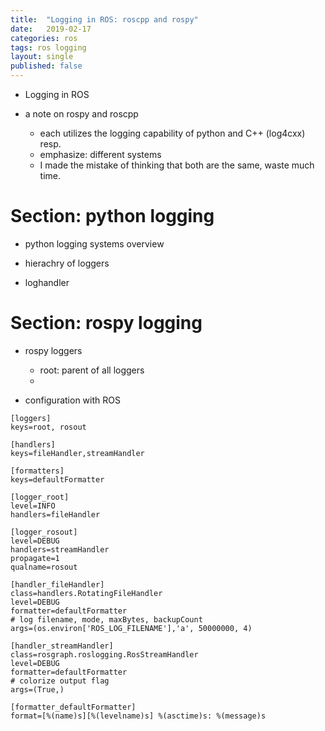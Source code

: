 ```yaml
---
title:  "Logging in ROS: roscpp and rospy"
date:   2019-02-17
categories: ros
tags: ros logging
layout: single
published: false
---
```


- Logging in ROS

- a note on rospy and roscpp
  - each utilizes the logging capability of python and C++ (log4cxx) resp.
  - emphasize: different systems
  - I made the mistake of thinking that both are the same, waste much time.
  
# Section: python logging

- python logging systems overview

- hierachry of loggers

- loghandler

# Section: rospy logging

- rospy loggers 

  - root: parent of all loggers
  - 

- configuration with ROS

  <env name="ROS_PYTHON_LOG_CONFIG_FILE" value="$(find assembly_demo)/python_logging.conf"/>
  
```
[loggers]
keys=root, rosout

[handlers]
keys=fileHandler,streamHandler

[formatters]
keys=defaultFormatter

[logger_root]
level=INFO
handlers=fileHandler

[logger_rosout]
level=DEBUG
handlers=streamHandler
propagate=1
qualname=rosout

[handler_fileHandler]
class=handlers.RotatingFileHandler
level=DEBUG
formatter=defaultFormatter
# log filename, mode, maxBytes, backupCount
args=(os.environ['ROS_LOG_FILENAME'],'a', 50000000, 4)

[handler_streamHandler]
class=rosgraph.roslogging.RosStreamHandler
level=DEBUG
formatter=defaultFormatter
# colorize output flag
args=(True,)

[formatter_defaultFormatter]
format=[%(name)s][%(levelname)s] %(asctime)s: %(message)s
```

